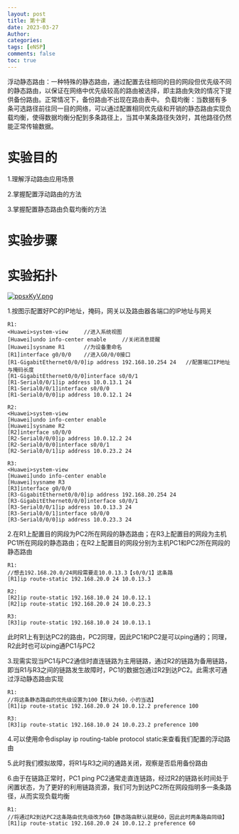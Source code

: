 ```yaml
---
layout: post
title: 第十课
date: 2023-03-27
Author: 
categories: 
tags: [eNSP]
comments: false
toc: true
---
```


浮动静态路由：一种特殊的静态路由，通过配置去往相同的目的网段但优先级不同的静态路由，以保证在网络中优先级较高的路由被选择，即主路由失效的情况下提供备份路由。正常情况下，备份路由不出现在路由表中。
负载均衡：当数据有多条可选路径前往同一目的网络，可以通过配置相同优先级和开销的静态路由实现负载均衡，使得数据均衡分配到多条路径上，当其中某条路径失效时，其他路径仍然能正常传输数据。


# 实验目的

1.理解浮动路由应用场景

2.掌握配置浮动路由的方法

3.掌握配置静态路由负载均衡的方法

# 实验步骤

# 实验拓扑
[![ppsxKyV.png](https://s1.ax1x.com/2023/03/27/ppsxKyV.png)](https://imgse.com/i/ppsxKyV)

1.按图示配置好PC的IP地址，掩码，网关以及路由器各端口的IP地址与网关

```shell
R1:
<Huawei>system-view		//进入系统视图
[Huawei]undo info-center enable		//关闭消息提醒
[Huawei]sysname R1		//为设备重命名
[R1]interface g0/0/0	//进入G0/0/0接口
[R1-GigabitEthernet0/0/0]ip address 192.168.10.254 24	//配置端口IP地址与掩码长度
[R1-GigabitEthernet0/0/0]interface s0/0/1
[R1-Serial0/0/1]ip address 10.0.13.1 24
[R1-Serial0/0/1]interface s0/0/0
[R1-Serial0/0/0]ip address 10.0.12.1 24
    
R2:
<Huawei>system-view
[Huawei]undo info-center enable
[Huawei]sysname R2
[R2]interface s0/0/0
[R2-Serial0/0/0]ip address 10.0.12.2 24
[R2-Serial0/0/0]interface s0/0/1
[R2-Serial0/0/1]ip address 10.0.23.2 24
    
R3:
<Huawei>system-view	
[Huawei]undo info-center enable
[Huawei]sysname R3
[R3]interface g0/0/0
[R3-GigabitEthernet0/0/0]ip address 192.168.20.254 24
[R3-GigabitEthernet0/0/0]interface s0/0/1
[R3-Serial0/0/1]ip address 10.0.13.3 24
[R3-Serial0/0/1]interface s0/0/0	
[R3-Serial0/0/0]ip address 10.0.23.3 24
```

2.在R1上配置目的网段为PC2所在网段的静态路由；在R3上配置目的网段为主机PC1所在网段的静态路由；在R2上配置目的网段分别为主机PC1和PC2所在网段的静态路由

```shell
R1:
//想去192.168.20.0/24网段需要走10.0.13.3【s0/0/1】这条路
[R1]ip route-static 192.168.20.0 24 10.0.13.3
    
R2:
[R2]ip route-static 192.168.10.0 24 10.0.12.1
[R2]ip route-static 192.168.20.0 24 10.0.23.3
    
R3:
[R3]ip route-static 192.168.10.0 24 10.0.13.1
```

此时R1上有到达PC2的路由，PC2同理，因此PC1和PC2是可以ping通的；同理，R2此时也可以ping通PC1与PC2

3.现需实现当PC1与PC2通信时直连链路为主用链路，通过R2的链路为备用链路，即当R1与R3之间的链路发生故障时，PC1的数据包通过R2到达PC2。此需求可通过浮动静态路由实现

```shell
R1:
//将这条静态路由的优先级设置为100【默认为60，小的当选】
[R1]ip route-static 192.168.20.0 24 10.0.12.2 preference 100
    
R3:
[R3]ip route-static 192.168.10.0 24 10.0.23.2 preference 100
```

4.可以使用命令display ip routing-table protocol static来查看我们配置的浮动路由

5.此时我们模拟故障，将R1与R3之间的通路关闭，观察是否启用备份路由

6.由于在链路正常时，PC1 ping PC2通常走直连链路，经过R2的链路长时间处于闲置状态，为了更好的利用链路资源，我们可为到达PC2所在网段指明多一条条路径，从而实现负载均衡

```shell
R1:
//将通过R2到达PC2这条路由优先级改为60【静态路由默认就是60，因此此时两条路由同级】
[R1]ip route-static 192.168.20.0 24 10.0.12.2 preference 60
```
